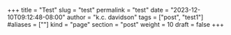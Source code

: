 +++
title = "Test"
slug = "test"
permalink = "test"
date = "2023-12-10T09:12:48-08:00"
author = "k.c. davidson"
tags = ["post", "test1"]
#aliases = [""]
kind = "page"
section = "post"
weight = 10
draft = false
+++
